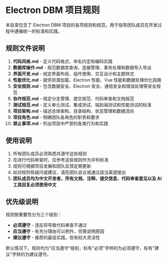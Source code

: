 # Electron DBM 项目规则

本目录包含了 Electron DBM 项目的各项规则和规范，用于指导团队成员在开发过程中遵循统一的标准和实践。

## 规则文件说明

1. **代码风格.md** - 定义代码格式、命名约定和编码实践
2. **数据库操作.md** - 规范数据库查询、连接管理、事务处理和数据导入导出
3. **界面开发.md** - 规定界面布局、组件使用、交互设计和主题样式
4. **性能优化.md** - 提供资源加载、Electron 性能、Vue 性能和数据处理优化指南
5. **安全规则.md** - 包含数据安全、Electron 安全、通信安全和错误处理等安全规范
6. **协作规范.md** - 规定分支管理、提交规范、代码审查和文档规范
7. **测试规范.md** - 定义单元测试、集成测试、端到端测试和性能测试的标准
8. **项目架构.md** - 描述总体架构、目录结构、状态管理和数据流向
9. **项目角色.md** - 明确团队各角色的职责和要求
10. **禁止事项.md** - 列出项目中严禁的各类行为和实践

## 使用说明

1. 所有团队成员必须熟悉并遵守这些规则
2. 在进行代码审查时，应参考这些规则作为评判标准
3. 规则可根据项目发展和团队反馈定期更新
4. 如对规则有疑问或建议，请在团队会议或通过适当渠道提出
5. **团队成员均为中文开发者，所有文档、注释、提交信息、代码审查意见以及 AI 工具回复必须使用中文**

## 优先级说明

规则按重要性分为三个级别：

- **必须遵守** - 违反将导致代码审查不通过
- **应当遵守** - 有充分理由可以例外，但需说明原因
- **建议遵守** - 推荐的最佳实践，但有较大灵活性

默认情况下，规则均为"应当遵守"级别，标有"必须"字样的为必须遵守，标有"建议"字样的为建议遵守。

